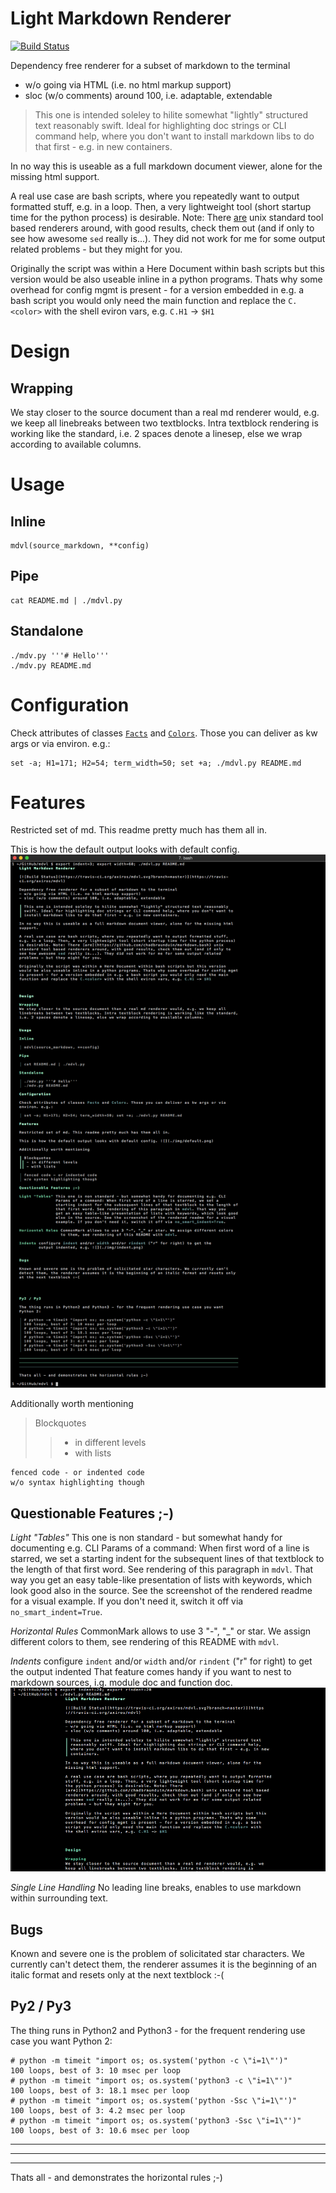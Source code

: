 # Light Markdown Renderer

[![Build Status](https://travis-ci.org/axiros/mdvl.svg?branch=master)](https://travis-ci.org/axiros/mdvl)

Dependency free renderer for a subset of markdown to the terminal
- w/o going via HTML (i.e. no html markup support)
- sloc (w/o comments) around 100, i.e. adaptable, extendable

> This one is intended soleley to hilite somewhat "lightly" structured text
reasonably swift. Ideal for highlighting doc strings or CLI command help, where you
don't want to install markdown libs to do that first - e.g. in new containers.

In no way this is useable as a full markdown document viewer, alone for the
missing html support.

A real use case are bash scripts, where you repeatedly want to output formatted stuff, e.g. in a loop.
Then, a very lightweight tool (short startup time for the python process)
is desirable.
Note: There [are](https://github.com/chadbraunduin/markdown.bash)
 unix standard tool based renderers around, with good results, check them out
 (and if only to see how awesome `sed` really is...).
They did not work for me for some output related problems - but they might for you.

Originally the script was within a Here Document within bash scripts but this
version would be also useable inline in a python programs. Thats why some
overhead for config mgmt is present - for a version embedded in e.g. a bash
script you would only need the main function and replace the `C.<color>` with
the shell eviron vars, e.g. `C.H1` -> `$H1`



# Design

## Wrapping
We stay closer to the source document than a real md renderer would, e.g. we
keep all linebreaks between two textblocks.
Intra textblock rendering is working like the standard, i.e. 2 spaces denote a linesep, else we wrap according to available columns.


# Usage

## Inline

    mdvl(source_markdown, **config)

## Pipe

    cat README.md | ./mdvl.py

## Standalone

```
./mdv.py '''# Hello'''
./mdv.py README.md
```

# Configuration

Check attributes of classes [`Facts`][1] and [`Colors`][2].
Those you can deliver as kw args or via environ. e.g.:

```
set -a; H1=171; H2=54; term_width=50; set +a; ./mdvl.py README.md
```

# Features

Restricted set of md. This readme pretty much has them all in.

This is how the default output looks with default config.
![](./img/default.png)

Additionally worth mentioning

> Blockquotes
>> - in different levels
>> - with lists

    fenced code - or indented code
    w/o syntax highlighting though

## Questionable Features ;-)

*Light "Tables"* This one is non standard - but somewhat handy for documenting e.g.
CLI Params of a command:
When first word of a line is starred, we set a starting indent for the
subsequent lines of that textblock to the length of that first word.
See rendering of this paragraph in `mdvl`.
That way you get an easy table-like presentation of lists with keywords,
which look good also in the source. See the screenshot of the rendered readme for a visual example.
If you don't need it, switch it off via `no_smart_indent=True`.

*Horizontal Rules* CommonMark allows to use 3 "-", "_" or star. We assign
different colors to them, see rendering of this README with `mdvl`.

*Indents* configure `indent` and/or `width` and/or `rindent` ("r" for right) to get the output indented
That feature comes handy if you want to nest to markdown sources, i.g. module
doc and function doc. ![](./img/indent.png)

*Single Line Handling* No leading line breaks, enables to use markdown within
 surrounding text.


## Bugs

Known and severe one is the problem of solicitated star characters. We
currently can't detect them, the renderer assumes it is the beginning of an
italic format and resets only at the next textblock :-(




## Py2 / Py3

The thing runs in Python2 and Python3 - for the frequent rendering use case you
want Python 2:

```
# python -m timeit "import os; os.system('python -c \"i=1\"')"
100 loops, best of 3: 10 msec per loop
# python -m timeit "import os; os.system('python3 -c \"i=1\"')"
100 loops, best of 3: 18.1 msec per loop
# python -m timeit "import os; os.system('python -Ssc \"i=1\"')"
100 loops, best of 3: 4.2 msec per loop
# python -m timeit "import os; os.system('python3 -Ssc \"i=1\"')"
100 loops, best of 3: 10.6 msec per loop
```

****
____
----

Thats all - and demonstrates the horizontal rules ;-)


[1]: https://github.com/axiros/mdvl/blob/master/mdvl.py#L61
[2]: https://github.com/axiros/mdvl/blob/master/mdvl.py#L30
